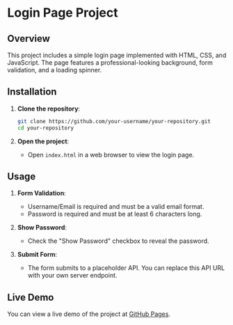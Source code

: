 # Login Page Project

## Overview
This project includes a simple login page implemented with HTML, CSS, and JavaScript. The page features a professional-looking background, form validation, and a loading spinner.

## Installation

1. **Clone the repository**:
    ```bash
    git clone https://github.com/your-username/your-repository.git
    cd your-repository
    ```

2. **Open the project**:
    - Open `index.html` in a web browser to view the login page.

## Usage

1. **Form Validation**:
    - Username/Email is required and must be a valid email format.
    - Password is required and must be at least 6 characters long.

2. **Show Password**:
    - Check the "Show Password" checkbox to reveal the password.

3. **Submit Form**:
    - The form submits to a placeholder API. You can replace this API URL with your own server endpoint.

## Live Demo

You can view a live demo of the project at [GitHub Pages](https://veenanikhar.github.io/Cdac_Web_Assignment/).

